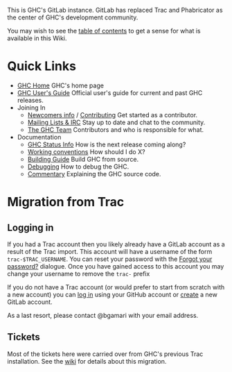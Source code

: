 This is GHC's GitLab instance. GitLab has replaced Trac and Phabricator as the center of GHC's development community.

You may wish to see the [table of contents](./index) to get a sense for what is available in this Wiki.

# Quick Links

* [GHC Home](https://www.haskell.org/ghc/) GHC's home page
* [GHC User's Guide](/ghc-users-guide#ghc-users-documentation) Official user's guide for current and past GHC releases.
* Joining In
  * [Newcomers info](/contributing#newcomers-to-ghc) / [Contributing](/contributing) Get started as a contributor.
  * [Mailing Lists & IRC](/mailing-lists-and-irc) Stay up to date and chat to the community.
  * [The GHC Team](/team-ghc) Contributors and who is responsible for what.
* Documentation
  * [GHC Status Info](/status#ghc-status) How is the next release coming along?
  * [Working conventions](/contributing#contributing-to-ghc) How should I do X?
  * [Building Guide](/building/#building-and-porting-ghc) Build GHC from source.
  * [Debugging](/debugging#debugging) How to debug the GHC.
  * [Commentary](/commentary/#the-ghc-commentary) Explaining the GHC source code.


# Migration from Trac

## Logging in

If you had a Trac account then you likely already have a GitLab account as a result of the Trac import. This account will have a username of the form `trac-$TRAC_USERNAME`. You can reset your password with the [Forgot your password?](https://gitlab.haskell.org/users/password/new) dialogue. Once you have gained access to this account you may change your username to remove the `trac-` prefix

If you do not have a Trac account (or would prefer to start from scratch with a new account) you can [log in](https://gitlab.haskell.org/users/auth/github) using your GitHub account or [create](https://gitlab.haskell.org/users/sign_in) a new GitLab account.

As a last resort, please contact @bgamari with your email address. 

## Tickets

Most of the tickets here were carried over from GHC's previous Trac installation. See the [wiki](git-lab-migration) for details about this migration.